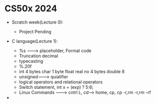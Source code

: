 # CS50x 2024
* Scratch week(Lecture 0):
  * Project Pending

* C language(Lecture 1):
  * %s ---> placeholder, Format code
  * Truncation decimal
  * typecasting
  * %.20f
  * int 4 bytes char 1 byte float real no 4 bytes double 8 
  * unsigned---> quialifier
  * logical operators and relational operators
  * Switch statement, int x = (exp) ? 5:6;
  * Linux Commands ---> cntrl L, cd--> home, cp, cp -r,rm -r,rm -rf

* 